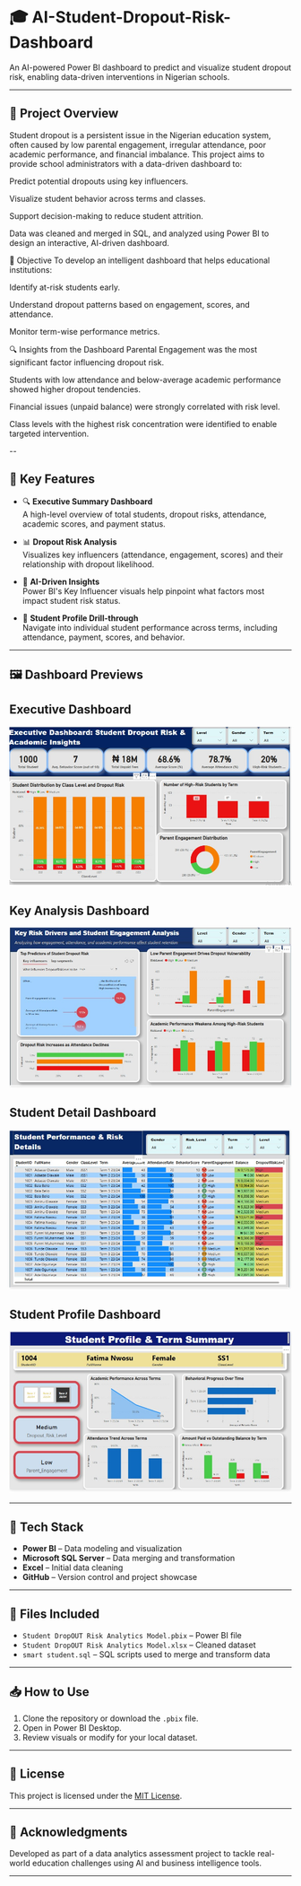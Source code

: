 
# 🎓 AI-Student-Dropout-Risk-Dashboard

An AI-powered Power BI dashboard to predict and visualize student dropout risk, enabling data-driven interventions in Nigerian schools.

---

## 📌 Project Overview


Student dropout is a persistent issue in the Nigerian education system, often caused by low parental engagement, irregular attendance, poor academic performance, and financial imbalance. This project aims to provide school administrators with a data-driven dashboard to:

Predict potential dropouts using key influencers.

Visualize student behavior across terms and classes.

Support decision-making to reduce student attrition.

Data was cleaned and merged in SQL, and analyzed using Power BI to design an interactive, AI-driven dashboard.

🎯 Objective
To develop an intelligent dashboard that helps educational institutions:

Identify at-risk students early.

Understand dropout patterns based on engagement, scores, and attendance.

Monitor term-wise performance metrics.

🔍 Insights from the Dashboard
Parental Engagement was the most significant factor influencing dropout risk.

Students with low attendance and below-average academic performance showed higher dropout tendencies.

Financial issues (unpaid balance) were strongly correlated with risk level.

Class levels with the highest risk concentration were identified to enable targeted intervention.


--

## 🚀 Key Features

- 🔍 **Executive Summary Dashboard**  
  A high-level overview of total students, dropout risks, attendance, academic scores, and payment status.
  
- 📊 **Dropout Risk Analysis**  
  Visualizes key influencers (attendance, engagement, scores) and their relationship with dropout likelihood.

- 🧠 **AI-Driven Insights**  
  Power BI's Key Influencer visuals help pinpoint what factors most impact student risk status.

- 👤 **Student Profile Drill-through**  
  Navigate into individual student performance across terms, including attendance, payment, scores, and behavior.

---

## 🖼️ Dashboard Previews

## Executive Dashboard
![Executive Dashboard](Executive%20Dashboard%20SS.jpeg)

## Key Analysis Dashboard
![Key Analysis Dashboard](Key%20Analysis%20Dashboard%20SS.jpeg)

## Student Detail Dashboard
![Student Detail Dashboard](Student%20detail%20Dashboard%20SS.jpeg)

## Student Profile Dashboard
![Student Profile Dashboard](Student%20Profile%20Dashboard%20SS.jpeg)

---

## 🧰 Tech Stack

- **Power BI** – Data modeling and visualization
- **Microsoft SQL Server** – Data merging and transformation
- **Excel** – Initial data cleaning
- **GitHub** – Version control and project showcase

---

## 📁 Files Included

- `Student DropOUT Risk Analytics Model.pbix` – Power BI file  
- `Student DropOUT Risk Analytics Model.xlsx` – Cleaned dataset  
- `smart student.sql` – SQL scripts used to merge and transform data  

---

## 📥 How to Use

1. Clone the repository or download the `.pbix` file.
2. Open in Power BI Desktop.
3. Review visuals or modify for your local dataset.

---

## 📝 License

This project is licensed under the [MIT License](LICENSE).

---

## 🤝 Acknowledgments

Developed as part of a data analytics assessment project to tackle real-world education challenges using AI and business intelligence tools.

---

